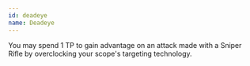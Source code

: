 ```yaml
---
id: deadeye
name: Deadeye
---
```

You may spend 1 TP to gain advantage on an attack made with a Sniper Rifle by overclocking your scope's targeting technology.